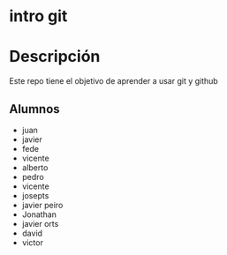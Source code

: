 # intro git

# Descripción

Este repo tiene el objetivo de aprender a usar git y github

## Alumnos

- juan
- javier
- fede
- vicente
- alberto
- pedro
- vicente
- josepts
- javier peiro
- Jonathan
- javier orts
- david
- victor
